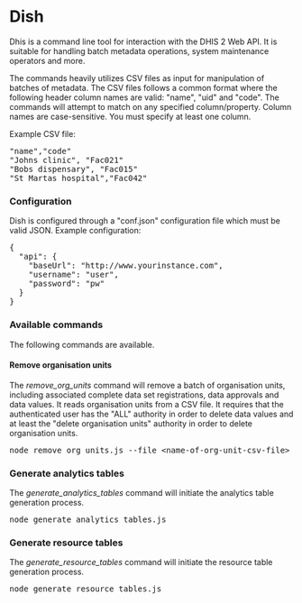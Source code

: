 # Dish

Dhis is a command line tool for interaction with the DHIS 2 Web API. It is suitable for handling batch metadata operations, system maintenance operators and more.

The commands heavily utilizes CSV files as input for manipulation of batches of metadata. The CSV files follows a common format where the following header column names are valid: "name", "uid" and "code". The commands will attempt to match on any specified column/property. Column names are case-sensitive. You must specify at least one column.

Example CSV file:

<pre>
"name","code"
"Johns clinic", "Fac021"
"Bobs dispensary", "Fac015"
"St Martas hospital","Fac042"
</pre>

### Configuration

Dish is configured through a "conf.json" configuration file which must be valid JSON. Example configuration:

<pre>
{
  "api": {
    "baseUrl": "http://www.yourinstance.com",
    "username": "user",
    "password": "pw"
  }
}
</pre>

### Available commands

The following commands are available.

#### Remove organisation units

The *remove_org_units* command will remove a batch of organisation units, including associated complete data set registrations, data approvals and data values. It reads organisation units from a CSV file. It requires that the authenticated user has the "ALL" authority in order to delete data values and at least the "delete organisation units" authority in order to delete organisation units.

<pre>node remove_org_units.js --file &lt;name-of-org-unit-csv-file&gt;</pre>

### Generate analytics tables

The *generate_analytics_tables* command will initiate the analytics table generation process.

<pre>node generate_analytics_tables.js</pre>

### Generate resource tables

The *generate_resource_tables* command will initiate the resource table generation process.

<pre>node generate_resource_tables.js</pre>
